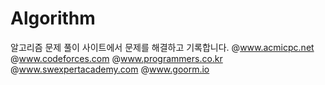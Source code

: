 # Algorithm
알고리즘 문제 풀이 사이트에서 문제를 해결하고 기록합니다.
@www.acmicpc.net 
@www.codeforces.com 
@www.programmers.co.kr 
@www.swexpertacademy.com 
@www.goorm.io

